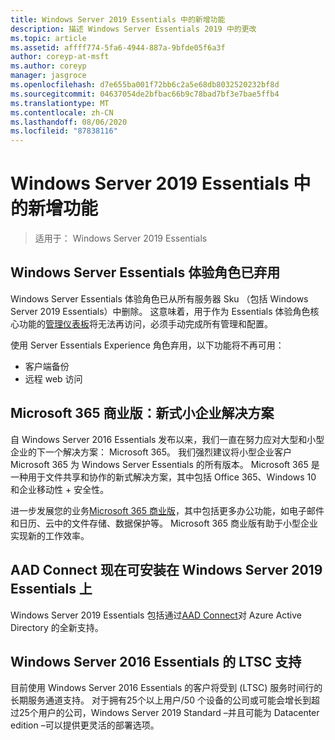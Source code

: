```yaml
---
title: Windows Server 2019 Essentials 中的新增功能
description: 描述 Windows Server Essentials 2019 中的更改
ms.topic: article
ms.assetid: affff774-5fa6-4944-887a-9bfde05f6a3f
author: coreyp-at-msft
ms.author: coreyp
manager: jasgroce
ms.openlocfilehash: d7e655ba001f72bb6c2a5e68db8032520232bf8d
ms.sourcegitcommit: 04637054de2bfbac66b9c78bad7bf3e7bae5ffb4
ms.translationtype: MT
ms.contentlocale: zh-CN
ms.lasthandoff: 08/06/2020
ms.locfileid: "87838116"
---
```

# <a name="whats-new-in-windows-server-2019-essentials"></a>Windows Server 2019 Essentials 中的新增功能

> 适用于： Windows Server 2019 Essentials

## <a name="windows-server-essentials-experience-role-has-been-deprecated"></a>Windows Server Essentials 体验角色已弃用

Windows Server Essentials 体验角色已从所有服务器 Sku （包括 Windows Server 2019 Essentials）中删除。 这意味着，用于作为 Essentials 体验角色核心功能的[管理仪表板](../manage/overview-of-the-dashboard-in-windows-server-essentials.md)将无法再访问，必须手动完成所有管理和配置。

使用 Server Essentials Experience 角色弃用，以下功能将不再可用：

-    客户端备份
-    远程 web 访问

## <a name="microsoft-365-business-the-modern-small-business-solution"></a>Microsoft 365 商业版：新式小企业解决方案

自 Windows Server 2016 Essentials 发布以来，我们一直在努力应对大型和小型企业的下一个解决方案： Microsoft 365。 我们强烈建议将小型企业客户 Microsoft 365 为 Windows Server Essentials 的所有版本。 Microsoft 365 是一种用于文件共享和协作的新式解决方案，其中包括 Office 365、Windows 10 和企业移动性 + 安全性。

进一步发展您的业务[Microsoft 365 商业版](https://www.microsoft.com/microsoft-365/business)，其中包括更多办公功能，如电子邮件和日历、云中的文件存储、数据保护等。 Microsoft 365 商业版有助于小型企业实现新的工作效率。

## <a name="aad-connect-can-now-be-installed-on-windows-server-2019-essentials"></a>AAD Connect 现在可安装在 Windows Server 2019 Essentials 上

Windows Server 2019 Essentials 包括通过[AAD Connect](/azure/active-directory/connect/active-directory-aadconnect-prerequisites)对 Azure Active Directory 的全新支持。

## <a name="ltsc-support-for-windows-server-2016-essentials"></a>Windows Server 2016 Essentials 的 LTSC 支持

目前使用 Windows Server 2016 Essentials 的客户将受到 (LTSC) 服务时间行的长期服务通道支持。
对于拥有25个以上用户/50 个设备的公司或可能会增长到超过25个用户的公司，Windows Server 2019 Standard –并且可能为 Datacenter edition –可以提供更灵活的部署选项。